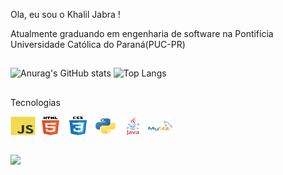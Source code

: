 Ola, eu sou o Khalil Jabra !

Atualmente graduando em engenharia de software na Pontifícia Universidade Católica do Paraná(PUC-PR)


##

![Anurag's GitHub stats](https://github-readme-stats-sigma-five.vercel.app/api?username=KhalilJabra&theme=algolia)
![Top Langs](https://github-readme-stats-sigma-five.vercel.app/api/top-langs/?username=KhalilJabra&layout=compact&theme=algolia)


##

Tecnologias

<div>
  <img align="center" alt="Khalil - js" height="30" width="40" src="https://github.com/devicons/devicon/blob/master/icons/javascript/javascript-original.svg">
  <img align="center" alt="Khalil - Html" height="30" width="40" src="https://github.com/devicons/devicon/blob/master/icons/html5/html5-original-wordmark.svg">
  <img align="center" alt="Khalil - Css" height="30" width="40" src="https://github.com/devicons/devicon/blob/master/icons/css3/css3-original-wordmark.svg">
  <img align="center" alt="Khalil - Python" height="30" width="40" src="https://github.com/devicons/devicon/blob/master/icons/python/python-original.svg">
  <img align="center" alt="Khalil - Java" height="30" width="40" src="https://github.com/devicons/devicon/blob/master/icons/java/java-original-wordmark.svg">
  <img align="center" alt="Khalil - SQL" height="30" width="40" src="https://github.com/devicons/devicon/blob/master/icons/mysql/mysql-original-wordmark.svg">
  
</div>

##

<a href="https://www.linkedin.com/in/khalil-jbv/">
<img align="center" src="https://img.shields.io/badge/LinkedIn-000000?style=for-the-badge&logo=linkedin&logoColor=0077B5" />

  




